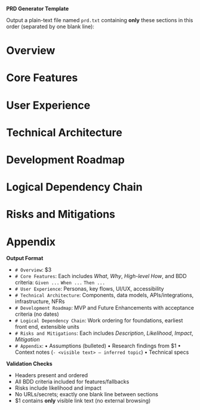 <!-- $1=project plan text (visible link text), $2=product name, $3=problem statement, $4=key constraints -->
**PRD Generator Template**

Output a plain-text file named `prd.txt` containing **only** these sections in this order (separated by one blank line):
# Overview
# Core Features
# User Experience
# Technical Architecture
# Development Roadmap
# Logical Dependency Chain
# Risks and Mitigations
# Appendix

**Output Format**

- `# Overview`: $3
- `# Core Features`: Each includes *What*, *Why*, *High-level How*, and BDD criteria:
  `Given ...`
  `When ...`
  `Then ...`
- `# User Experience`: Personas, key flows, UI/UX, accessibility
- `# Technical Architecture`: Components, data models, APIs/integrations, infrastructure, NFRs
- `# Development Roadmap`: MVP and Future Enhancements with acceptance criteria (no dates)
- `# Logical Dependency Chain`: Work ordering for foundations, earliest front end, extensible units
- `# Risks and Mitigations`: Each includes *Description*, *Likelihood*, *Impact*, *Mitigation*
- `# Appendix`:
  • Assumptions (bulleted)
  • Research findings from $1
  • Context notes (`- <visible text> — inferred topic`)
  • Technical specs

**Validation Checks**

- Headers present and ordered
- All BDD criteria included for features/fallbacks
- Risks include likelihood and impact
- No URLs/secrets; exactly one blank line between sections
- $1 contains **only** visible link text (no external browsing)
